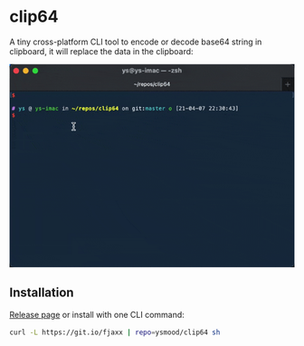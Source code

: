 # clip64

A tiny cross-platform CLI tool to encode or decode base64 string in clipboard, it will replace the data in the clipboard:

![demo](demo.gif)

## Installation

[Release page](https://github.com/ysmood/clip64/releases) or install with one CLI command:

```bash
curl -L https://git.io/fjaxx | repo=ysmood/clip64 sh
```
